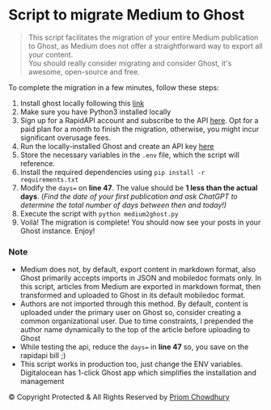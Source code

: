 # Script to migrate Medium to Ghost

> This script facilitates the migration of your entire Medium publication to Ghost, as Medium does not offer a straightforward way to export all your content.  
> You should really consider migrating and consider Ghost, it's awesome, open-source and free.

To complete the migration in a few minutes, follow these steps:
1. Install ghost locally following this [link](https://ghost.org/docs/install/local/) 
2. Make sure you have Python3 installed locally
3. Sign up for a RapidAPI account and subscribe to the API [here](https://rapidapi.com/nishujain199719-vgIfuFHZxVZ/api/medium2). Opt for a paid plan for a month to finish the migration, otherwise, you might incur significant overusage fees.
4. Run the locally-installed Ghost and create an API key [here](http://localhost:2369/ghost/#/settings/integrations/new)
5. Store the necessary variables in the `.env` file, which the script will reference.
6. Install the required dependencies using `pip install -r requirements.txt`
7. Modify the `days=` on **line 47**. The value should be **1 less than the actual days**. (*Find the date of your first publication and ask ChatGPT to determine the total number of days between then and today!)*
8. Execute the script with `python medium2ghost.py`
9. Voilà! The migration is complete! You should now see your posts in your Ghost instance. Enjoy!

### Note
- Medium does not, by default, export content in markdown format, also Ghost primarily accepts imports in JSON and mobiledoc formats only. In this script, articles from Medium are exported in markdown format, then transformed and uploaded to Ghost in its default mobiledoc format.
- Authors are not imported through this method. By default, content is uploaded under the primary user on Ghost so, consider creating a common organizational user. Due to time constraints, I prepended the author name dynamically to the top of the article before uploading to Ghost
- While testing the api, reduce the `days=` in **line 47** so, you save on the rapidapi bill ;)
- This script works in production too, just change the ENV variables. Digitalocean has 1-click Ghost app which simplifies the installation and management

&copy; Copyright Protected & All Rights Reserved by [Priom Chowdhury](https://0xpriom.com/)